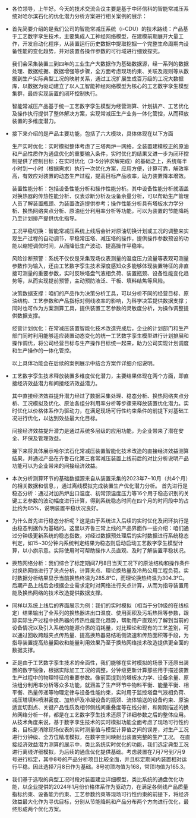 - 各位领导，上午好。今天的技术交流会议主要是基于中环信科的智能常减压系统对哈尔滨石化的优化潜力分析方案进行相关案例的展示：
- 首先简要介绍的是我们公司的智能常减压系统（i-CDU）的技术路线：产品基于工艺数字孪生技术，主要集成人工神经网络模型，在建模前期展开大量工作，开发自动化程序，从装置运行历史数据中提取挖掘一个完整生命周期内设备性能的变化趋势，并对装置各操作参数的可行域进行细致探究。
  
  我们会采集装置三到四年的工业生产大数据作为基础数据源，经一系列的数据处理、数据挖掘、数据增强等步骤，全方面考虑现场约束、关联及规则等从数据到生产实际典型工况的映射关系，通过工况扩展生成百万级的工况大数据库，以数据为驱动建立了以人工智能神经网络模型为核心的工艺数字孪生模型集群，最终实现装置的闭环控制执行。
  
  智能常减压产品基于统一工艺数字孪生模型为经营测算、计划排产、工艺优化及操作执行提供了整体解决方案，实现常减压生产业务一体化管控，从而释放装置的多维度潜力。
- 接下来介绍的是产品主要功能，包括了六大模块，具体体现在以下方面
  
  生产实时优化：实时模拟整体考虑了三塔两炉一网络，全装置建模校正的原油和产品性质作为通盘优化的重要输入条件，实时优化的结果又进一步为闭环控制提供了控制目标；在实时优化（3-5分钟求解完成）的基础之上，系统每半小时到一小时（根据需求）执行一次优化方案，应用方便，计算可靠，解效率高，有效应对装置的动态生产过程，提高目标产品收率，助力装置降本增效。
  
  装置性能分析：包括设备性能分析和操作性能分析。其中设备性能分析就涵盖对换热器的传热性能分析、仪表诊断分析及设备余量分析，可以帮助生产管理人员了解装置瓶颈、为装置改造提供参考；操作性能分析具有塔板水力学分析、换热网络夹点分析、原油组分利用率分析等功能，可以为装置的节能降耗乃至计划排产提供优化指导。
  
  工况平稳切换：智能常减压系统上线后会针对原油切换计划或工况的调整来实现生产过程的自动调节，平稳常压塔、减压塔的操作，提供操作参数预设的功能以缩短调优时间，从而降低生产波动、提高操作平稳率。
  
  风险诊断预警：系统不仅仅是采集现场仪表测量的温度压力流量等表观可测量参数作为输入，还由工艺数字孪生技术深度感知众多能够体现装置特征的非直接可测量的重要参数，实时反映塔盘气液相负荷、装置瓶颈、设备性能变化趋势等，从而实现提前预警，主动预防液泛、干板、填料结焦等风险。
  
  决策数据支撑：咱们的产品作为决策分析工具，可以分析不同的经营目标、原油结构、工艺参数和产品指标对侧线收率的影响，为科学决策提供数据支撑；同时也可作为方案测算工具，提供装置工艺参数的灵敏度分析，为操作调整提供数据支撑。
  
  经营计划优化：在常减压装置智能化技术改造完成后，企业的计划部门和生产部门同时利用能够适应装置动态变化的统一工艺数字孪生模型进行计划排展和操作调优，将公司经营目标与生产操作目标统一起来，助力公司实现计划调度和生产操作的一体化管控。
  
  以上具体功能会在后续的案例展示中结合方案作详细介绍说明。
- 工艺数字孪生技术释放装置多维度优化潜力，主要结果体现在两个方面，即直接经济效益潜力和间接经济效益潜力。
  
  其中直接经济效益提升潜力经过了数据采集处理、稳态分析、换热网络夹点分析、工况模拟及优化、原油各组分利用率分析等步骤来释放装置优化潜力。实时优化以价格体系作为驱动力，在满足现场可行性约束条件的前提下对基础工况进行优化，以达到效益最大化目标。
  
  间接经济效益提升潜力是通过系统多层级的应用功能，为企业带来了潜在安全、环保及管理效益。
  
  接下来将具体展示哈尔滨石化常减压装置智能化技术改造的直接经济效益测算结果，并通过产品在齐鲁石化第三套常减压装置上线前后的对比分析说明产品功能可以为企业带来的间接经济效益。
- 本次分析测算环节的基础数据源来自从装置采集的2023年7~10月（共4个月）的相关数据和信息，，通过离线模拟完成装置生产优化潜力分析。
  首先进行是稳态分析：通过对加热炉出口温度、初常顶温度压力等16个用于稳态识别的关键工艺参数的波动幅度进行计算，得到系统稳态时间在四个月的时间段中的占比约为85%，说明装置平稳状况良好。
- 为什么首先进行稳态分析呢？这是由于系统进入后续的实时优化及闭环执行是由稳态判据作为基础的。这里以齐鲁三常上线的产品界面作一些介绍：咱们通过分钟级更新系统的稳态指数，对经过数据预处理后的实时数据进行系统稳态判定，如15~30分钟内系统判定结果为稳态则启动启动工艺数字孪生模型计算，以小旗示意。实际使用时可帮助操作人员直观、及时了解装置平稳状况。
- 换热网络分析：我们综合了标定期间7月8日当天工况下的原油结构和操作条件对换热网络进行了夹点分析，计算夹点、理论换热量及冷热公用工程负荷。实时数据分析结果显示当前换热终温为285.8℃，而理论换热终温为304.3℃。
  后期产品上线后会根据企业需求定时对网络进行夹点计算，从而为指导装置用能及换热网络的技术改造提供数据支撑。
- 同样以系统上线后的界面展示为例：我们的实时模拟（相当于分钟级的在线标定）结果输出了全系列的换热器进出口温度、使用面积及污垢热阻等参数，跟踪实际生产过程中换热器的传热性能变化趋势，帮助用户直观的了解到当前的设备情况以及引入系统的能源介质的消耗量，对比理论和现有的工艺差别，可以通过回收跨越夹点传热量、提高换热器易结垢侧流速和传热面积等手段，为指导装置提高热量回收和能量利用效果乃至于换热网络技术改造提供更全面的数据支撑。
- 正是由于工艺数字孪生技术的全面性，我们能够在实时模拟的场景下还原出装置的数字镜像，根据实际加工工况的调整，分钟级更新计算那些用于描述装置生产过程中的物理特征的重要参数。像前面提到的塔板水力学、设备余量、原油组分利用率分析等众多功能，就涵盖了生产环节中物料平衡、能量平衡、相平衡、热量传递等物理定律与设备性能约束，实时用于监控塔盘气液相负荷、减压塔填料喷淋密度、加热炉及冷凝设备的瓶颈、流体输送的设备约束、原油适宜切割点、关键产品性质及相邻侧线间重叠度等在线分析，和刚刚描述的换热网络分析一样，都是在工艺数字孪生技术还原了详细参数之后的整体应用。从技术角度来说，基于数字孪生技术的实时模拟功能全面考虑了现场可行性约束，目标是消除现场仪表的实时测量值与模型计算值之间的误差，对生产工况进行分钟级、全方位精准模拟，在数字空间映射出装置完整的生产工况。
  在直接经济效益潜力测算的展示中，类比系统实时优化的功能，我们选定典型工况进行离线详细模拟，为后续的通盘优化提供基础。考虑装置在7月7号到7月9号进行标定，其中8号的产品分析项目比较全面，并且标定期间内装置相对运行平稳。因此选择7月8日作为基础。8号初顶均值为168，常顶均值为165.3。
- 我们基于选取的典型工况时段对装置建立详细模型，类比系统的通盘优化功能，以企业提供的2024年1月份价格体系作为驱动力，在满足各侧线产品质量指标约束、设备能力约束、工艺参数约束等现场可行性约束的前提下，将经济效益最大化作为寻优目标，分别从节能降耗和产品分布两个方向进行优化，最终形成两个优化方案。